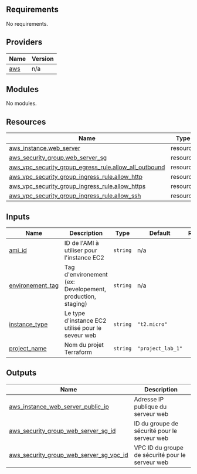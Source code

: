 ## Requirements

No requirements.

## Providers

| Name | Version |
|------|---------|
| <a name="provider_aws"></a> [aws](#provider\_aws) | n/a |

## Modules

No modules.

## Resources

| Name | Type |
|------|------|
| [aws_instance.web_server](https://registry.terraform.io/providers/hashicorp/aws/latest/docs/resources/instance) | resource |
| [aws_security_group.web_server_sg](https://registry.terraform.io/providers/hashicorp/aws/latest/docs/resources/security_group) | resource |
| [aws_vpc_security_group_egress_rule.allow_all_outbound](https://registry.terraform.io/providers/hashicorp/aws/latest/docs/resources/vpc_security_group_egress_rule) | resource |
| [aws_vpc_security_group_ingress_rule.allow_http](https://registry.terraform.io/providers/hashicorp/aws/latest/docs/resources/vpc_security_group_ingress_rule) | resource |
| [aws_vpc_security_group_ingress_rule.allow_https](https://registry.terraform.io/providers/hashicorp/aws/latest/docs/resources/vpc_security_group_ingress_rule) | resource |
| [aws_vpc_security_group_ingress_rule.allow_ssh](https://registry.terraform.io/providers/hashicorp/aws/latest/docs/resources/vpc_security_group_ingress_rule) | resource |

## Inputs

| Name | Description | Type | Default | Required |
|------|-------------|------|---------|:--------:|
| <a name="input_ami_id"></a> [ami\_id](#input\_ami\_id) | ID de l'AMI à utiliser pour l'instance EC2 | `string` | n/a | yes |
| <a name="input_environement_tag"></a> [environement\_tag](#input\_environement\_tag) | Tag d'environement (ex: Developement, production, staging) | `string` | n/a | yes |
| <a name="input_instance_type"></a> [instance\_type](#input\_instance\_type) | Le type d'instance EC2 utilisé pour le seveur web | `string` | `"t2.micro"` | no |
| <a name="input_project_name"></a> [project\_name](#input\_project\_name) | Nom du projet Terraform | `string` | `"project_lab_1"` | no |

## Outputs

| Name | Description |
|------|-------------|
| <a name="output_aws_instance_web_server_public_ip"></a> [aws\_instance\_web\_server\_public\_ip](#output\_aws\_instance\_web\_server\_public\_ip) | Adresse IP publique du serveur web |
| <a name="output_aws_security_group_web_server_sg_id"></a> [aws\_security\_group\_web\_server\_sg\_id](#output\_aws\_security\_group\_web\_server\_sg\_id) | ID du groupe de sécurité pour le serveur web |
| <a name="output_aws_security_group_web_server_sg_vpc_id"></a> [aws\_security\_group\_web\_server\_sg\_vpc\_id](#output\_aws\_security\_group\_web\_server\_sg\_vpc\_id) | VPC ID du groupe de sécurité pour le serveur web |
